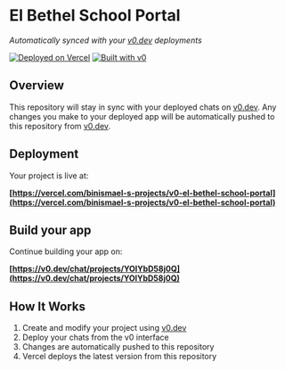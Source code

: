 # El Bethel School Portal

*Automatically synced with your [v0.dev](https://v0.dev) deployments*

[![Deployed on Vercel](https://img.shields.io/badge/Deployed%20on-Vercel-black?style=for-the-badge&logo=vercel)](https://vercel.com/binismael-s-projects/v0-el-bethel-school-portal)
[![Built with v0](https://img.shields.io/badge/Built%20with-v0.dev-black?style=for-the-badge)](https://v0.dev/chat/projects/YOlYbD58j0Q)

## Overview

This repository will stay in sync with your deployed chats on [v0.dev](https://v0.dev).
Any changes you make to your deployed app will be automatically pushed to this repository from [v0.dev](https://v0.dev).

## Deployment

Your project is live at:

**[https://vercel.com/binismael-s-projects/v0-el-bethel-school-portal](https://vercel.com/binismael-s-projects/v0-el-bethel-school-portal)**

## Build your app

Continue building your app on:

**[https://v0.dev/chat/projects/YOlYbD58j0Q](https://v0.dev/chat/projects/YOlYbD58j0Q)**

## How It Works

1. Create and modify your project using [v0.dev](https://v0.dev)
2. Deploy your chats from the v0 interface
3. Changes are automatically pushed to this repository
4. Vercel deploys the latest version from this repository
